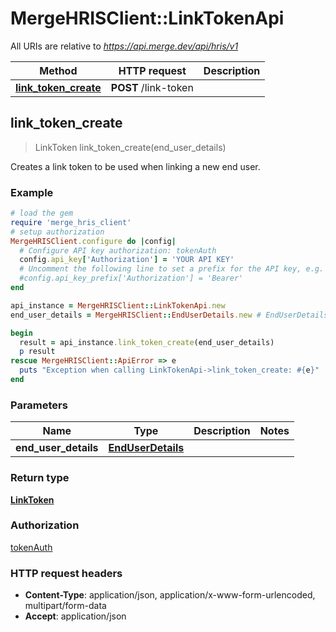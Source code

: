 # MergeHRISClient::LinkTokenApi

All URIs are relative to *https://api.merge.dev/api/hris/v1*

Method | HTTP request | Description
------------- | ------------- | -------------
[**link_token_create**](LinkTokenApi.md#link_token_create) | **POST** /link-token | 



## link_token_create

> LinkToken link_token_create(end_user_details)



Creates a link token to be used when linking a new end user.

### Example

```ruby
# load the gem
require 'merge_hris_client'
# setup authorization
MergeHRISClient.configure do |config|
  # Configure API key authorization: tokenAuth
  config.api_key['Authorization'] = 'YOUR API KEY'
  # Uncomment the following line to set a prefix for the API key, e.g. 'Bearer' (defaults to nil)
  #config.api_key_prefix['Authorization'] = 'Bearer'
end

api_instance = MergeHRISClient::LinkTokenApi.new
end_user_details = MergeHRISClient::EndUserDetails.new # EndUserDetails | 

begin
  result = api_instance.link_token_create(end_user_details)
  p result
rescue MergeHRISClient::ApiError => e
  puts "Exception when calling LinkTokenApi->link_token_create: #{e}"
end
```

### Parameters


Name | Type | Description  | Notes
------------- | ------------- | ------------- | -------------
 **end_user_details** | [**EndUserDetails**](EndUserDetails.md)|  | 

### Return type

[**LinkToken**](LinkToken.md)

### Authorization

[tokenAuth](../README.md#tokenAuth)

### HTTP request headers

- **Content-Type**: application/json, application/x-www-form-urlencoded, multipart/form-data
- **Accept**: application/json

